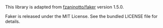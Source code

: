 This library is adapted from [fzaninotto/faker](https://github.com/fzaninotto/faker) version 1.5.0.

Faker is released under the MIT License. See the bundled LICENSE file for details.